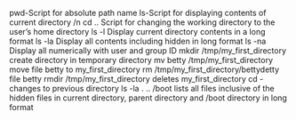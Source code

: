 pwd-Script for absolute path name
ls-Script for displaying contents of current directory /n
cd .. Script for changing the working directory to the user’s home directory
ls -l Display current directory contents in a long format
ls -la Display all contents including hidden in long format
ls -na Display all numerically with user and group ID
mkdir /tmp/my_first_directory create directory in temporary directory
mv betty /tmp/my_first_directory move file betty to my_first_directory
rm /tmp/my_first_directory/bettydetty file betty
rmdir /tmp/my_first_directory deletes my_first_directory
cd - changes to previous directory
ls -la . .. /boot lists all files inclusive of the hidden files in current directory, parent directory and /boot directory  in long format
